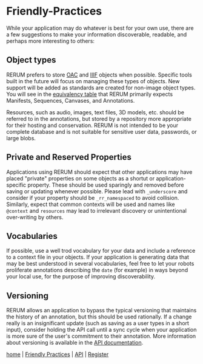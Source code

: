 # Friendly-Practices

While your application may do whatever is best for your own use, there
are a few suggestions to make your information discoverable, readable,
and perhaps more interesting to others:

## Object types

RERUM prefers to store [OAC](http://openannotation.org/) and
[IIIF](http://iiif.io/) objects when possible. Specific tools built in
the future will focus on managing these types of objects. New support
will be added as standards are created for non-image object types.
You will see in the [equivalency table](#et) that RERUM primarily expects
Manifests, Sequences, Canvases, and Annotations.

Resources, such as audio, images, text files, 3D models, etc. should be
referred to in the annotations, but stored by a repository more
appropriate for their hosting and conservation. RERUM is not intended
to be your complete database and is not suitable for sensitive user
data, passwords, or large blobs.

## Private and Reserved Properties

Applications using RERUM should expect that other applications may have
placed "private" properties on some objects as a shortut or
application-specific property. These should be used sparingly and removed
before saving or updating whenever possible. Please lead with `_underscore`
and consider if your property should be `_rr_namespaced` to avoid collision.
Similarly, expect that common contexts will be used and names
like `@context` and `resources` may lead to irrelevant discovery or
unintentional over-writing by others.

## Vocabularies

If possible, use a well trod vocabulary for your data and include a
reference to a context file in your objects. If your application is
generating data that may be best understood in several vocabularies,
feel free to let your robots proliferate annotations describing the
`date` (for example) in ways beyond your local use, for the purpose
of improving discoverability.

## Versioning

RERUM allows an application to bypass the typical versioning that maintains
the history of an annotation, but this should be used rationally. If a
change really is an insignificant update (such as saving as a user types
in a short input), consider holding the API call until a sync cycle when
your application is more sure of the user's commitment to their annotation.
More information about versioning is available in the
[API documentation](api.md).

[home](index.md) | [Friendly Practices](practices.md) | [API](api.md) | [Register](register.md)
